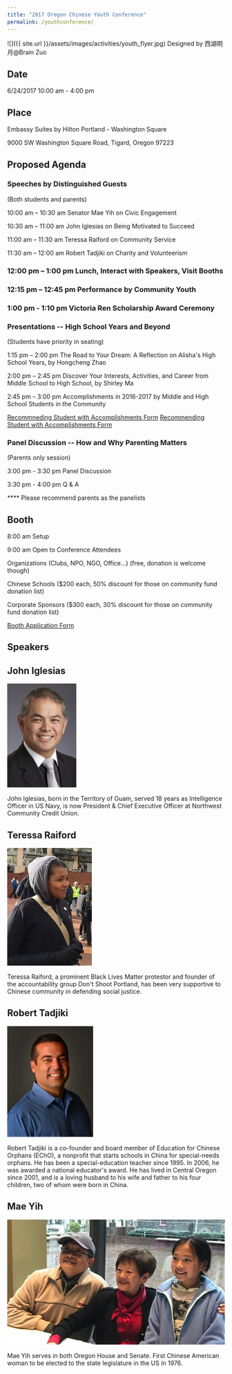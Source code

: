 ```yaml
---
title: "2017 Oregon Chinese Youth Conference"
permalink: /youthconference/
---
```

![]({{ site.url }}/assets/images/activities/youth_flyer.jpg)
Designed by 西湖明月@Brain Zuo

## Date
6/24/2017 10:00 am - 4:00 pm

## Place
Embassy Suites by Hilton Portland - Washington Square

9000 SW Washington Square Road, Tigard, Oregon 97223

## Proposed Agenda

### Speeches by Distinguished Guests

(Both students and parents)

10:00 am – 10:30 am	Senator Mae Yih on Civic Engagement

10:30 am – 11:00 am	John Iglesias on Being Motivated to Succeed

11:00 am – 11:30 am Teressa Raiford on Community Service

11:30 am – 12:00 am	Robert Tadjiki on Charity and Volunteerism

### 12:00 pm – 1:00 pm Lunch, Interact with Speakers, Visit Booths

### 12:15 pm – 12:45 pm Performance by Community Youth

### 1:00 pm - 1:10 pm Victoria Ren Scholarship Award Ceremony

### Presentations -- High School Years and Beyond

(Students have priority in seating)

1:15 pm – 2:00 pm	The Road to Your Dream: A Reflection on Alisha's High School Years, by Hongcheng Zhao

2:00 pm – 2:45 pm	Discover Your Interests, Activities, and Career from Middle School to High School, by Shirley Ma

2:45 pm – 3:00 pm	Accomplishments in 2016-2017 by Middle and High School Students in the Community

[Recommneding Student with Accomplishments Form](https://docs.google.com/forms/d/e/1FAIpQLScmDS9hJ1pqMToHIpkUH00KiuWrnT0Z2E1cVy0TiPwMDraAmQ/viewform?c=0&w=1)
[Recommending Student with Accomplishments Form](https://docs.google.com/forms/d/e/1FAIpQLSdJEfUDbpOCGT6Oe-f8FEUGmRaG3MaXyeGW7spjRHccEujzkQ/viewform?c=0&w=1)

### Panel Discussion -- How and Why Parenting Matters

(Parents only session)

3:00 pm - 3:30 pm Panel Discussion

3:30 pm - 4:00 pm Q & A

**** Please recommend parents as the panelists

## Booth

8:00 am Setup

9:00 am Open to Conference Attendees

Organizations (Clubs, NPO, NGO, Office...) (free, donation is welcome though)

Chinese Schools ($200 each, 50% discount for those on community fund donation list)

Corporate Sponsors ($300 each, 30% discount for those on community fund donation list)

[Booth Application Form](https://docs.google.com/forms/d/e/1FAIpQLSfPueoQ8nmH0HjZM3JD5B4_xlfEkNN-w9KWxEyqfQW4Cr6F9w/viewform?c=0&w=1)

## Speakers

## John Iglesias
<p><img src="/assets/images/activities/iglesias.png"></p>
John Iglesias, born in the Territory of Guam, served 18 years as Intelligence Officer in US Navy, is now President &
Chief Executive Officer at Northwest Community Credit Union.

## Teressa Raiford
<p><img src="/assets/images/activities/teressa2.jpg"></p>
Teressa Raiford, a prominent Black Lives Matter protestor and founder of the accountability group Don't Shoot Portland, has been very supportive to Chinese community in defending social justice.

## Robert Tadjiki
<p><img src="/assets/images/activities/robert2.jpg"></p>

Robert Tadjiki is a co-founder and board member of Education for Chinese Orphans (EChO), a nonprofit that starts schools in China for special-needs orphans. He has been a special-education teacher since 1995. In 2006, he was awarded a national educator's award. He has lived in Central Oregon since 2001, and is a loving husband to his wife and father to his four children, two of whom were born in China.

## Mae Yih
<p><img src="/assets/images/activities/mae_yih2.jpg"></p>
Mae Yih serves in both Oregon House and Senate. First Chinese American woman to be elected to the state legislature in the US in 1976.  
